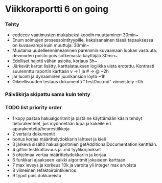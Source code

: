 # Viikkoraportti 6  on going

### Tehty
* codecov vaatimusten mukaiseksi koodin muuttaminen 30min~
* Enum solmujen prosessointityypille, kaksisanainen tässä tapauksessa on kuvaavampi kuin muuttuja. 30min~
* Muutama uudelleennimeäminen paremmin kuvaamaan luokan vastuuta. devmoden poisto pois sotkemasta käyttäjää 30min~
* Edelliset hajotti vähän asioita, korjaus 3h~
* Järkevät kartat lisätty, karttalatauksen logiikka uista erotettu. Kontrasti suurennttu raportin karttaan v -> ! ja # -> @ ~2h
* jar luonti ja dynaaminen juurikansion löytö ~1h
* Oikeellisuuden testaus dokumentti "TestDoc.md" viimeistely ~0h
### Päiväkirja skipattu sama kuin tehty
### TODO list priority order
* 1 kopy pastaa hakualgoritmit ja pistä ne käyttämään käsin tehdyt tietorakenteet, jos myönnetään lupa ja kokeile eri apurakenteita/heurestiikkoja
* 2 vertailu dokumentit
* bonus korjaa määrittelydokkarin lähteet ja kieli
* 3 järkevä sisältö hakualgoritmien getAdditionalDocumentation kenttään.
* 4 gittiin testikattavuus ja .md tyylikorjaukset
* 5 ohjelmaa vertaa määrittelydokkariin ja korjaa
* 6 funkkari ajaakseen kaikki algoritmit jokaiseen karttaan
* 7 max leveys ja korkeus 10k ja varoita yli integer max arvoista
* 8 viimeinen refaktoirointikierros
* 9 typot pois dokkareista

